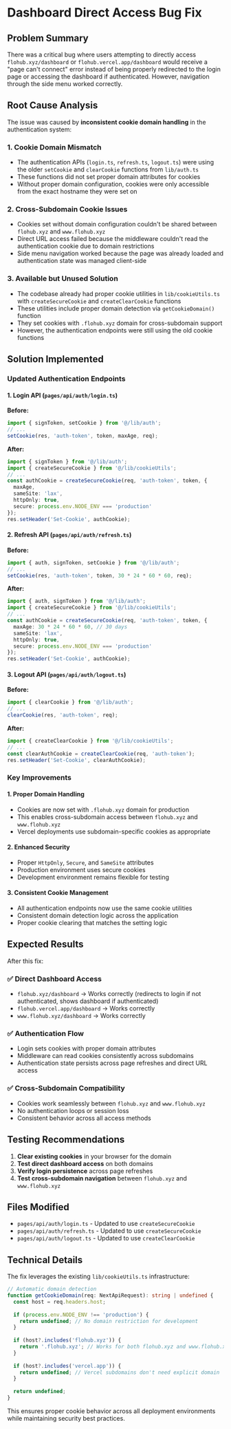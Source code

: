# Dashboard Direct Access Bug Fix

## Problem Summary

There was a critical bug where users attempting to directly access `flohub.xyz/dashboard` or `flohub.vercel.app/dashboard` would receive a "page can't connect" error instead of being properly redirected to the login page or accessing the dashboard if authenticated. However, navigation through the side menu worked correctly.

## Root Cause Analysis

The issue was caused by **inconsistent cookie domain handling** in the authentication system:

### 1. Cookie Domain Mismatch
- The authentication APIs (`login.ts`, `refresh.ts`, `logout.ts`) were using the older `setCookie` and `clearCookie` functions from `lib/auth.ts`
- These functions did not set proper domain attributes for cookies
- Without proper domain configuration, cookies were only accessible from the exact hostname they were set on

### 2. Cross-Subdomain Cookie Issues
- Cookies set without domain configuration couldn't be shared between `flohub.xyz` and `www.flohub.xyz`
- Direct URL access failed because the middleware couldn't read the authentication cookie due to domain restrictions
- Side menu navigation worked because the page was already loaded and authentication state was managed client-side

### 3. Available but Unused Solution
- The codebase already had proper cookie utilities in `lib/cookieUtils.ts` with `createSecureCookie` and `createClearCookie` functions
- These utilities include proper domain detection via `getCookieDomain()` function
- They set cookies with `.flohub.xyz` domain for cross-subdomain support
- However, the authentication endpoints were still using the old cookie functions

## Solution Implemented

### Updated Authentication Endpoints

#### 1. Login API (`pages/api/auth/login.ts`)
**Before:**
```typescript
import { signToken, setCookie } from '@/lib/auth';
// ...
setCookie(res, 'auth-token', token, maxAge, req);
```

**After:**
```typescript
import { signToken } from '@/lib/auth';
import { createSecureCookie } from '@/lib/cookieUtils';
// ...
const authCookie = createSecureCookie(req, 'auth-token', token, {
  maxAge,
  sameSite: 'lax',
  httpOnly: true,
  secure: process.env.NODE_ENV === 'production'
});
res.setHeader('Set-Cookie', authCookie);
```

#### 2. Refresh API (`pages/api/auth/refresh.ts`)
**Before:**
```typescript
import { auth, signToken, setCookie } from '@/lib/auth';
// ...
setCookie(res, 'auth-token', token, 30 * 24 * 60 * 60, req);
```

**After:**
```typescript
import { auth, signToken } from '@/lib/auth';
import { createSecureCookie } from '@/lib/cookieUtils';
// ...
const authCookie = createSecureCookie(req, 'auth-token', token, {
  maxAge: 30 * 24 * 60 * 60, // 30 days
  sameSite: 'lax',
  httpOnly: true,
  secure: process.env.NODE_ENV === 'production'
});
res.setHeader('Set-Cookie', authCookie);
```

#### 3. Logout API (`pages/api/auth/logout.ts`)
**Before:**
```typescript
import { clearCookie } from '@/lib/auth';
// ...
clearCookie(res, 'auth-token', req);
```

**After:**
```typescript
import { createClearCookie } from '@/lib/cookieUtils';
// ...
const clearAuthCookie = createClearCookie(req, 'auth-token');
res.setHeader('Set-Cookie', clearAuthCookie);
```

### Key Improvements

#### 1. Proper Domain Handling
- Cookies are now set with `.flohub.xyz` domain for production
- This enables cross-subdomain access between `flohub.xyz` and `www.flohub.xyz`
- Vercel deployments use subdomain-specific cookies as appropriate

#### 2. Enhanced Security
- Proper `HttpOnly`, `Secure`, and `SameSite` attributes
- Production environment uses secure cookies
- Development environment remains flexible for testing

#### 3. Consistent Cookie Management
- All authentication endpoints now use the same cookie utilities
- Consistent domain detection logic across the application
- Proper cookie clearing that matches the setting logic

## Expected Results

After this fix:

### ✅ Direct Dashboard Access
- `flohub.xyz/dashboard` → Works correctly (redirects to login if not authenticated, shows dashboard if authenticated)
- `flohub.vercel.app/dashboard` → Works correctly
- `www.flohub.xyz/dashboard` → Works correctly

### ✅ Authentication Flow
- Login sets cookies with proper domain attributes
- Middleware can read cookies consistently across subdomains
- Authentication state persists across page refreshes and direct URL access

### ✅ Cross-Subdomain Compatibility
- Cookies work seamlessly between `flohub.xyz` and `www.flohub.xyz`
- No authentication loops or session loss
- Consistent behavior across all access methods

## Testing Recommendations

1. **Clear existing cookies** in your browser for the domain
2. **Test direct dashboard access** on both domains
3. **Verify login persistence** across page refreshes
4. **Test cross-subdomain navigation** between `flohub.xyz` and `www.flohub.xyz`

## Files Modified

- `pages/api/auth/login.ts` - Updated to use `createSecureCookie`
- `pages/api/auth/refresh.ts` - Updated to use `createSecureCookie`
- `pages/api/auth/logout.ts` - Updated to use `createClearCookie`

## Technical Details

The fix leverages the existing `lib/cookieUtils.ts` infrastructure:

```typescript
// Automatic domain detection
function getCookieDomain(req: NextApiRequest): string | undefined {
  const host = req.headers.host;
  
  if (process.env.NODE_ENV !== 'production') {
    return undefined; // No domain restriction for development
  }
  
  if (host?.includes('flohub.xyz')) {
    return '.flohub.xyz'; // Works for both flohub.xyz and www.flohub.xyz
  }
  
  if (host?.includes('vercel.app')) {
    return undefined; // Vercel subdomains don't need explicit domain
  }
  
  return undefined;
}
```

This ensures proper cookie behavior across all deployment environments while maintaining security best practices.